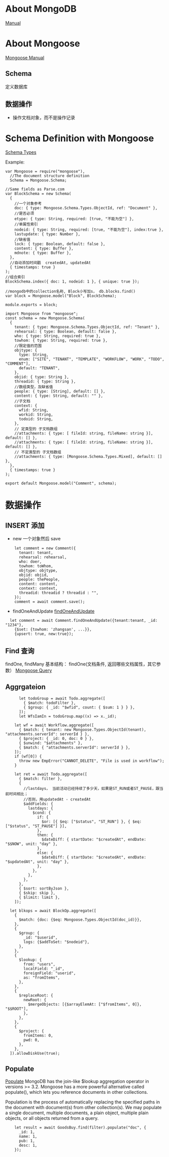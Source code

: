 # About MongoDB

[Manual](https://www.mongodb.com/docs/manual/core/document/)

# About Mongoose

[Mongoose Manual](https://mongoosejs.com/docs/)

## Schema

定义数据库

## 数据操作

- 操作文档对象，而不是操作记录

# Schema Definition with Mongoose

[Schema Types](https://mongoosejs.com/docs/schematypes.html)

Example:

```
var Mongoose = require("mongoose"),
  //The document structure definition
  Schema = Mongoose.Schema;

//Same fields as Parse.com
var BlockSchema = new Schema(
  {
    //一个对象参考
    doc: { type: Mongoose.Schema.Types.ObjectId, ref: "Document" },
    //是否必须
    etype: { type: String, required: [true, "不能为空"] },
    //单属性索引
    nodeid: { type: String, required: [true, "不能为空"], index:true },
    lastupdate: { type: Number },
    //缺省值
    lock: { type: Boolean, default: false },
    content: { type: Buffer },
    mdnote: { type: Buffer },
  },
  //自动添加时间戳  createdAt, updatedAt
  { timestamps: true }
);
//组合索引
BlockSchema.index({ doc: 1, nodeid: 1 }, { unique: true });

//mongodb中的collection名称, Block小写加s， db.blocks.find()
var block = Mongoose.model("Block", BlockSchema);

module.exports = block;
```

```
import Mongoose from "mongoose";
const schema = new Mongoose.Schema(
  {
    tenant: { type: Mongoose.Schema.Types.ObjectId, ref: "Tenant" },
    rehearsal: { type: Boolean, default: false },
    who: { type: String, required: true },
    towhom: { type: String, required: true },
    //限定值的范围
    objtype: {
      type: String,
      enum: ["SITE", "TENANT", "TEMPLATE", "WORKFLOW", "WORK", "TODO", "COMMENT"],
      default: "TENANT",
    },
    objid: { type: String },
    threadid: { type: String },
    //数组类型，及缺省值
    people: { type: [String], default: [] },
    content: { type: String, default: "" },
    //子文档
    context: {
      wfid: String,
      workid: String,
      todoid: String,
    },
    // 定类型的 子文档数组
    //attachments: { type: [ fileId: string, fileName: string }], default: [] },
    //attachments: { type: [ fileId: string, fileName: string }], default: [] },
    // 不定类型的 子文档数组
    //attachments: { type: [Mongoose.Schema.Types.Mixed], default: [] },
  },
  { timestamps: true }
);

export default Mongoose.model("Comment", schema);
```

# 数据操作

## INSERT 添加

- new 一个对象然后 save

```
    let comment = new Comment({
      tenant: tenant,
      rehearsal: rehearsal,
      who: doer,
      towhom: toWhom,
      objtype: objtype,
      objid: objid,
      people: thePeople,
      content: content,
      context: context,
      threadid: threadid ? threadid : "",
    });
    comment = await comment.save();
```

- findOneAndUpdate
  [findOneAndUpdate](https://mongoosejs.com/docs/api.html#model_Model.findOneAndUpdate)

```
  let comment = await Comment.findOneAndUpdate({tenant:tenant, _id: "1234"},
    {$set: {towhom: 'zhangsan', ...}},
    {upsert: true, new:true});
```

## Find 查询

findOne, findMany
基本结构：
findOne(文档条件, 返回哪些文档属性，其它参数）
[Mongoose Query](https://mongoosejs.com/docs/queries.html)

## Aggrgateion

```
      let todoGroup = await Todo.aggregate([
        { $match: todoFilter },
        { $group: { _id: "$wfid", count: { $sum: 1 } } },
      ]);
      let WfsIamIn = todoGroup.map((x) => x._id);
```

```
    let wf = await Workflow.aggregate([
      { $match: { tenant: new Mongoose.Types.ObjectId(tenant), "attachments.serverId": serverId } },
      { $project: { _id: 0, doc: 0 } },
      { $unwind: "$attachments" },
      { $match: { "attachments.serverId": serverId } },
    ]);
    if (wf[0]) {
      throw new EmpError("CANNOT_DELETE", "File is used in workflow");
    }
```

```
    let ret = await Todo.aggregate([
      { $match: filter },
      {
        //lastdays， 当前活动已经持续了多少天，如果是ST_RUN或者ST_PAUSE，跟当前时间相比；
        //否则，用updatedAt - createdAt
        $addFields: {
          lastdays: {
            $cond: {
              if: {
                $or: [{ $eq: ["$status", "ST_RUN"] }, { $eq: ["$status", "ST_PAUSE"] }],
              },
              then: {
                $dateDiff: { startDate: "$createdAt", endDate: "$$NOW", unit: "day" },
              },
              else: {
                $dateDiff: { startDate: "$createdAt", endDate: "$updatedAt", unit: "day" },
              },
            },
          },
        },
      },
      { $sort: sortByJson },
      { $skip: skip },
      { $limit: limit },
    ]);
```

```
  let blkops = await BlockOp.aggregate([
    {
      $match: {doc: {$eq: Mongoose.Types.ObjectId(doc_id)}},
    },
    {
      $group: {
        _id: "$userid",
        logs: {$addToSet: "$nodeid"},
      },
    },
    {
      $lookup: {
        from: "users",
        localField: "_id",
        foreignField: "userid",
        as: "fromItems",
      },
    },
    {
      $replaceRoot: {
        newRoot: {
          $mergeObjects: [{$arrayElemAt: ["$fromItems", 0]}, "$$ROOT"],
        },
      },
    },
    {
      $project: {
        fromItems: 0,
        pwd: 0,
      },
    },
  ]).allowDiskUse(true);
```

## Populate

[Populate](https://mongoosejs.com/docs/populate.html)
MongoDB has the join-like $lookup aggregation operator in versions >= 3.2. Mongoose has a more powerful alternative called populate(), which lets you reference documents in other collections.

Population is the process of automatically replacing the specified paths in the document with document(s) from other collection(s). We may populate a single document, multiple documents, a plain object, multiple plain objects, or all objects returned from a query.

```
    let result = await GoodsBuy.find(filter).populate("doc", {
      _id: 1,
      name: 1,
      pub: 1,
      desc: 1,
    });
```
